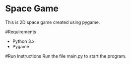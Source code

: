 # Space Game
This is  2D space game created using pygame.

#Requirements
- Python 3.x
- Pygame

#Run Instructions
Run the file main.py to start the program.<br>

